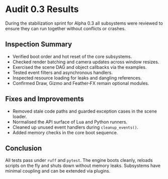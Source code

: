 # Audit 0.3 Results

During the stabilization sprint for Alpha 0.3 all subsystems were reviewed to ensure they can run together without conflicts or crashes.

## Inspection Summary
- Verified boot order and hot reset of the core subsystems.
- Checked render batching and camera updates across window resizes.
- Exercised the scene DAG and object callbacks via the examples.
- Tested event filters and asynchronous handlers.
- Inspected resource loading for leaks and dangling references.
- Confirmed Draw, Gizmo and Feather‑FX remain optional modules.

## Fixes and Improvements
- Removed stale code paths and guarded exception cases in the scene loader.
- Normalised the API surface of Lua and Python runners.
- Cleaned up unused event handlers during `cleanup_events()`.
- Added memory checks in the core boot sequence.

## Conclusion
All tests pass under `ruff` and `pytest`. The engine boots cleanly, reloads scripts on the fly and shuts down without memory leaks. Subsystems have minimal coupling and can be extended via plugins.
